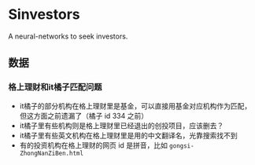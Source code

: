 # Sinvestors
A neural-networks to seek investors.

## 数据
### 格上理财和it橘子匹配问题
* it橘子的部分机构在格上理财里是基金，可以直接用基金对应机构作为匹配，但这方面之前遗漏了（橘子 id 334 之前）
* it橘子里有些机构则是格上理财里已经退出的创投项目，应该删去？
* it橘子里有些英文机构在格上理财里是用的中文翻译名，光靠搜索找不到
* 有的投资机构在格上理财的网页 id 是拼音，比如 `gongsi-ZhongNanZiBen.html`